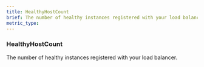```yaml
---
title: HealthyHostCount
brief: The number of healthy instances registered with your load balancer.
metric_type:
---
```

### HealthyHostCount

The number of healthy instances registered with your load balancer.
